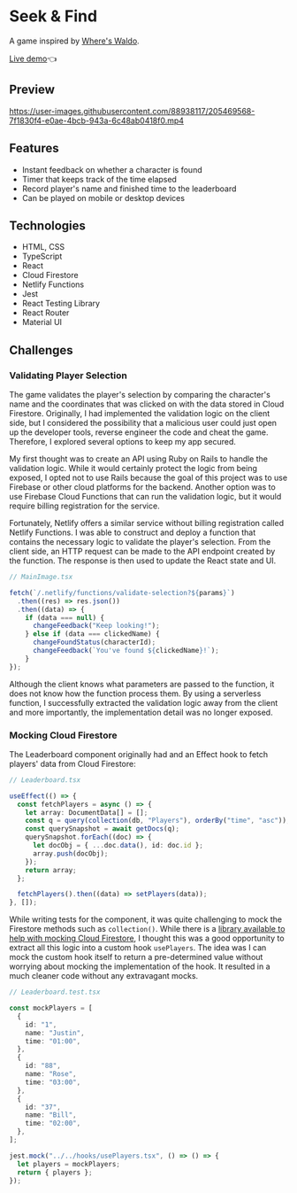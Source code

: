 # Seek & Find
A game inspired by [Where's Waldo](https://en.wikipedia.org/wiki/Where%27s_Wally%3F).

[Live demo](https://luxury-marigold-c9f1c3.netlify.app/)👈

## Preview

https://user-images.githubusercontent.com/88938117/205469568-7f1830f4-e0ae-4bcb-943a-6c48ab0418f0.mp4

## Features
- Instant feedback on whether a character is found
- Timer that keeps track of the time elapsed
- Record player's name and finished time to the leaderboard
- Can be played on mobile or desktop devices

## Technologies

- HTML, CSS
- TypeScript
- React
- Cloud Firestore
- Netlify Functions
- Jest
- React Testing Library
- React Router
- Material UI

## Challenges

### Validating Player Selection
The game validates the player's selection by comparing the character's name and the coordinates that was clicked on with the data stored in Cloud Firestore. Originally, I had implemented the validation logic on the client side, but I considered the possibility that a malicious user could just open up the developer tools, reverse engineer the code and cheat the game. Therefore, I explored several options to keep my app secured.

My first thought was to create an API using Ruby on Rails to handle the validation logic. While it would certainly protect the logic from being exposed, I opted not to use Rails because the goal of this project was to use Firebase or other cloud platforms for the backend. Another option was to use Firebase Cloud Functions that can run the validation logic, but it would require billing registration for the service.

Fortunately, Netlify offers a similar service without billing registration called Netlify Functions. I was able to construct and deploy a function that contains the necessary logic to validate the player's selection. From the client side, an HTTP request can be made to the API endpoint created by the function. The response is then used to update the React state and UI.

```typescript
// MainImage.tsx

fetch(`/.netlify/functions/validate-selection?${params}`)
  .then((res) => res.json())
  .then((data) => {
    if (data === null) {
      changeFeedback("Keep looking!");
    } else if (data === clickedName) {
      changeFoundStatus(characterId);
      changeFeedback(`You've found ${clickedName}!`);
    }
});
```

Although the client knows what parameters are passed to the function, it does not know how the function process them. By using a serverless function, I successfully extracted the validation logic away from the client and more importantly, the implementation detail was no longer exposed. 

### Mocking Cloud Firestore
The Leaderboard component originally had and an Effect hook to fetch players' data from Cloud Firestore:
```typescript
// Leaderboard.tsx

useEffect(() => {
  const fetchPlayers = async () => {
    let array: DocumentData[] = [];
    const q = query(collection(db, "Players"), orderBy("time", "asc"));
    const querySnapshot = await getDocs(q);
    querySnapshot.forEach((doc) => {
      let docObj = { ...doc.data(), id: doc.id };
      array.push(docObj);
    });
    return array;
  };

  fetchPlayers().then((data) => setPlayers(data));
}, []);
```
While writing tests for the component, it was quite challenging to mock the Firestore methods such as ``` collection() ```.  While there is a [library available to help with mocking Cloud Firestore](https://github.com/Upstatement/firestore-jest-mock), I thought this was a good opportunity to extract all this logic into a custom hook ```usePlayers```. The idea was I can mock the custom hook itself to return a pre-determined value without worrying about mocking the implementation of the hook. It resulted in a much cleaner code without any extravagant mocks.

```typescript
// Leaderboard.test.tsx

const mockPlayers = [
  {
    id: "1",
    name: "Justin",
    time: "01:00",
  },
  {
    id: "88",
    name: "Rose",
    time: "03:00",
  },
  {
    id: "37",
    name: "Bill",
    time: "02:00",
  },
];

jest.mock("../../hooks/usePlayers.tsx", () => () => {
  let players = mockPlayers;
  return { players };
});
```
